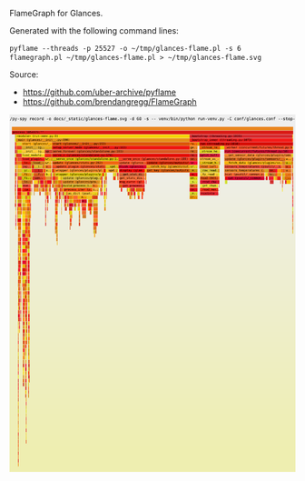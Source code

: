 FlameGraph for Glances.

Generated with the following command lines:

```
pyflame --threads -p 25527 -o ~/tmp/glances-flame.pl -s 6
flamegraph.pl ~/tmp/glances-flame.pl > ~/tmp/glances-flame.svg
```

Source:
- https://github.com/uber-archive/pyflame
- https://github.com/brendangregg/FlameGraph

![](https://raw.githubusercontent.com/nicolargo/glances/develop/docs/_static/glances-flame.svg)